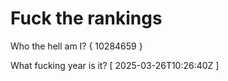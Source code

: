 # Fuck the rankings

Who the hell am I?
{ 10284659 }

What fucking year is it?
[ 2025-03-26T10:26:40Z ]
